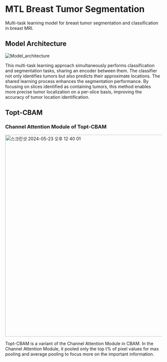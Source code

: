 # MTL Breast Tumor Segmentation


Multi-task learning model for breast tumor segmentation and classification in breast MRI.


## Model Architecture

![Model_architecture](https://github.com/youngmin5068/InterpreSegNet/assets/61230321/538c69c2-039b-46a9-97c8-2fa21eb7a898)


This multi-task learning approach simultaneously performs classification and segmentation tasks, sharing an encoder between them.
The classifier not only identifies tumors but also predicts their approximate locations. 
The shared learning process enhances the segmentation performance. 
By focusing on slices identified as containing tumors, this method enables more precise tumor localization on a per-slice basis, improving the accuracy of tumor location identification.

## Topt-CBAM 

### Channel Attention Module of Topt-CBAM
<img width="650" alt="스크린샷 2024-05-23 오후 12 40 01" src="https://github.com/youngmin5068/MTL_BreastTumorSegmentation/assets/61230321/b571769c-1b99-494a-93b3-4548a719a9f5">

Topt-CBAM is a variant of the Channel Attention Module in CBAM. 
In the Channel Attention Module, it pooled only the top t% of pixel values for max pooling and average pooling to focus more on the important information.
